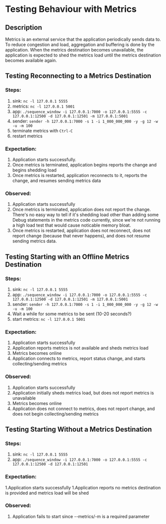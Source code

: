 # Testing Behaviour with Metrics

## Description

Metrics is an external service that the application periodically sends data to. To reduce congestion and load, aggregation and buffering is done by the application. When the metrics destination becomes unavailable, the application is expected to shed the metrics load until the metrics destination becomes available again.

## Testing Reconnecting to a Metrics Destination

### Steps:

1. sink: `nc -l 127.0.0.1 5555`
1. metrics: `nc -l 127.0.0.1 5001`
1. app: `./sequence_window -i 127.0.0.1:7000 -o 127.0.0.1:5555 -c 127.0.0.1:12500 -d 127.0.0.1:12501 -m 127.0.0.1:5001`
1. sender: `sender -h 127.0.0.1:7000 -s 1 -i 1_000_000_000 -y -g 12 -w -u -m 100`
1. terminate metrics with `Ctrl-C`
1. restart metrics

### Expectation:

1. Application starts successfully.
1. Once metrics is terminated, application begins reports the change and begins shedding load
1. Once metrics is restarted, application reconnects to it, reports the change, and resumes sending metrics data

### Observed:

1. Application starts successfully
1. Once metrics is terminated, application does not report the change. There's no easy way to tell if it's shedding load other than adding some Debug statements in the metrics code currently, since we're not running a high load test that would cause noticable memory bloat.
1. Once metrics is restarted, application does not reconnect, does not report change (because that never happens), and does not resume sending metrics data.


## Testing Starting with an Offline Metrics Destination

### Steps:

1. sink: `nc -l 127.0.0.1 5555`
1. app: `./sequence_window -i 127.0.0.1:7000 -o 127.0.0.1:5555 -c 127.0.0.1:12500 -d 127.0.0.1:12501 -m 127.0.0.1:5001`
1. sender: `sender -h 127.0.0.1:7000 -s 1 -i 1_000_000_000 -y -g 12 -w -u -m 100`
1. Wait a while for some metrics to be sent (10-20 seconds?)
1. start metrics: `nc -l 127.0.0.1 5001`

### Expectation:

1. Application starts successfully
1. Application reports metrics is not available and sheds metrics load
1. Metrics becomes online
1. Application connects to metrics, report status change, and starts collecting/sending metrics

### Observed:

1. Application starts successfully
1. Application initially sheds metrics load, but does not report metrics is unavailable
1. Metrics becomes online
1. Application does not connect to metrics, does not report change, and does not begin collecting/sending metrics

## Testing Starting Without a Metrics Destination

### Steps:
1. sink: `nc -l 127.0.0.1 5555`
1. app: `./sequence_window -i 127.0.0.1:7000 -o 127.0.0.1:5555 -c 127.0.0.1:12500 -d 127.0.0.1:12501`

### Expectation:
1.Application starts successfully
1.Application reports no metrics destination is provided and metrics load will be shed

### Observed:
1. Application fails to start since --metrics/-m is a required parameter
